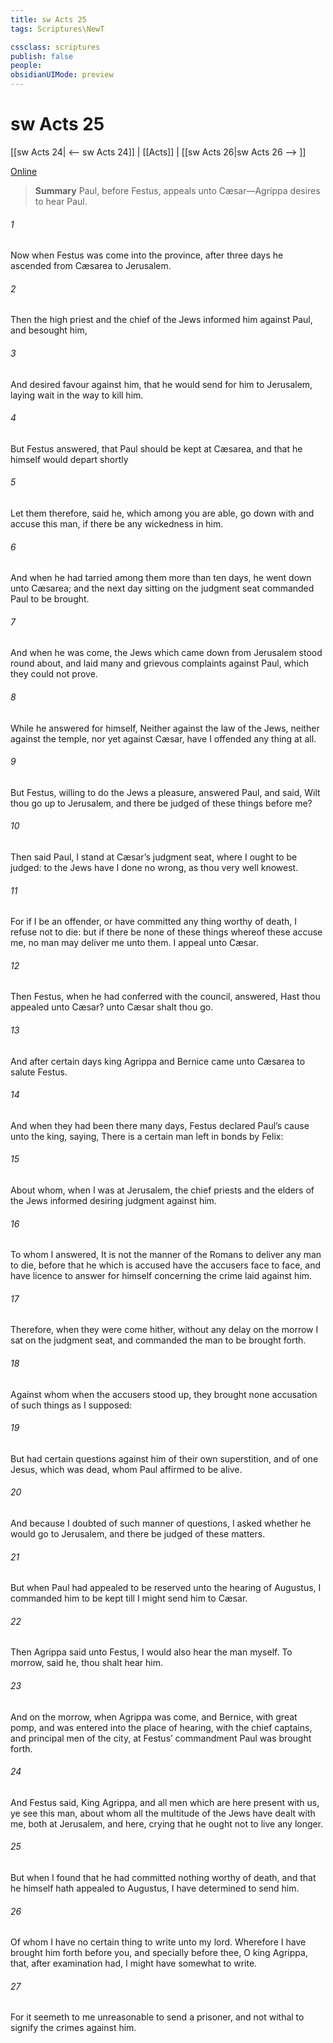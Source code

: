 ```yaml
---
title: sw Acts 25
tags: Scriptures\NewT

cssclass: scriptures
publish: false
people:
obsidianUIMode: preview
---
```


# sw Acts 25
[[sw Acts 24| <-- sw Acts 24]] | [[Acts]] | [[sw Acts 26|sw Acts 26 --> ]]

[Online](https://churchofjesuschrist.org/study/scriptures/nt/acts/25?lang=eng)

> __Summary__
Paul, before Festus, appeals unto Cæsar—Agrippa desires to hear Paul.

###### 1 
Now when Festus was come into the province, after three days he ascended from Cæsarea to Jerusalem.

###### 2 
Then the high priest and the chief of the Jews informed him against Paul, and besought him,

###### 3 
And desired favour against him, that he would send for him to Jerusalem, laying wait in the way to kill him.

###### 4 
But Festus answered, that Paul should be kept at Cæsarea, and that he himself would depart shortly 

###### 5 
Let them therefore, said he, which among you are able, go down with  and accuse this man, if there be any wickedness in him.

###### 6 
And when he had tarried among them more than ten days, he went down unto Cæsarea; and the next day sitting on the judgment seat commanded Paul to be brought.

###### 7 
And when he was come, the Jews which came down from Jerusalem stood round about, and laid many and grievous complaints against Paul, which they could not prove.

###### 8 
While he answered for himself, Neither against the law of the Jews, neither against the temple, nor yet against Cæsar, have I offended any thing at all.

###### 9 
But Festus, willing to do the Jews a pleasure, answered Paul, and said, Wilt thou go up to Jerusalem, and there be judged of these things before me?

###### 10 
Then said Paul, I stand at Cæsar’s judgment seat, where I ought to be judged: to the Jews have I done no wrong, as thou very well knowest.

###### 11 
For if I be an offender, or have committed any thing worthy of death, I refuse not to die: but if there be none of these things whereof these accuse me, no man may deliver me unto them. I appeal unto Cæsar.

###### 12 
Then Festus, when he had conferred with the council, answered, Hast thou appealed unto Cæsar? unto Cæsar shalt thou go.

###### 13 
And after certain days king Agrippa and Bernice came unto Cæsarea to salute Festus.

###### 14 
And when they had been there many days, Festus declared Paul’s cause unto the king, saying, There is a certain man left in bonds by Felix:

###### 15 
About whom, when I was at Jerusalem, the chief priests and the elders of the Jews informed  desiring  judgment against him.

###### 16 
To whom I answered, It is not the manner of the Romans to deliver any man to die, before that he which is accused have the accusers face to face, and have licence to answer for himself concerning the crime laid against him.

###### 17 
Therefore, when they were come hither, without any delay on the morrow I sat on the judgment seat, and commanded the man to be brought forth.

###### 18 
Against whom when the accusers stood up, they brought none accusation of such things as I supposed:

###### 19 
But had certain questions against him of their own superstition, and of one Jesus, which was dead, whom Paul affirmed to be alive.

###### 20 
And because I doubted of such manner of questions, I asked  whether he would go to Jerusalem, and there be judged of these matters.

###### 21 
But when Paul had appealed to be reserved unto the hearing of Augustus, I commanded him to be kept till I might send him to Cæsar.

###### 22 
Then Agrippa said unto Festus, I would also hear the man myself. To morrow, said he, thou shalt hear him.

###### 23 
And on the morrow, when Agrippa was come, and Bernice, with great pomp, and was entered into the place of hearing, with the chief captains, and principal men of the city, at Festus’ commandment Paul was brought forth.

###### 24 
And Festus said, King Agrippa, and all men which are here present with us, ye see this man, about whom all the multitude of the Jews have dealt with me, both at Jerusalem, and  here, crying that he ought not to live any longer.

###### 25 
But when I found that he had committed nothing worthy of death, and that he himself hath appealed to Augustus, I have determined to send him.

###### 26 
Of whom I have no certain thing to write unto my lord. Wherefore I have brought him forth before you, and specially before thee, O king Agrippa, that, after examination had, I might have somewhat to write.

###### 27 
For it seemeth to me unreasonable to send a prisoner, and not withal to signify the crimes  against him.

